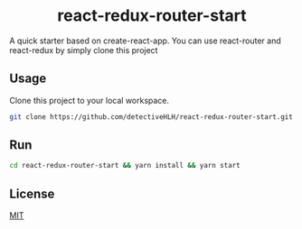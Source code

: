 <h1 align="center">react-redux-router-start</h1>
A quick starter based on create-react-app. You can use react-router and react-redux by simply clone this project

## Usage
Clone this project to your local workspace.
```bash
git clone https://github.com/detectiveHLH/react-redux-router-start.git
```

## Run
```bash
cd react-redux-router-start && yarn install && yarn start
```

## License
[MIT](./LICENSE)